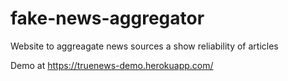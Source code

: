 # fake-news-aggregator
Website to aggreagate news sources a show reliability of articles

Demo at <https://truenews-demo.herokuapp.com/>
